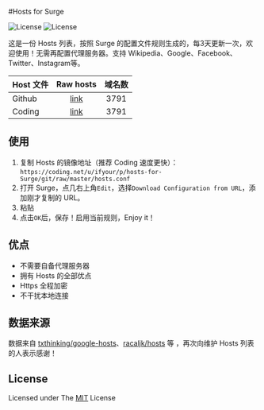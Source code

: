 #Hosts for Surge

![License](https://img.shields.io/badge/License-MIT-orange.svg)
![License](https://api.travis-ci.org/2ndalpha/gasmask.svg)


这是一份 Hosts 列表，按照 Surge 的配置文件规则生成的，每3天更新一次，欢迎使用！无需再配置代理服务器。支持 Wikipedia、Google、Facebook、Twitter、Instagram等。

Host 文件 | Raw hosts | 域名数
---------|:---------:|:---------:
Github  | [link](https://raw.githubusercontent.com/ifyour/Hosts-for-Surge/master/hosts.conf) | 3791
Coding | [link](https://coding.net/u/ifyour/p/hosts-for-Surge/git/raw/master/hosts.conf) | 3791


## 使用

1. 复制 Hosts 的镜像地址（推荐 Coding 速度更快）：`https://coding.net/u/ifyour/p/hosts-for-Surge/git/raw/master/hosts.conf`
2. 打开 Surge，点几右上角`Edit`，选择`Download Configuration from URL`，添加刚才复制的 URL。
3. 粘贴
4. 点击`OK`后，保存！启用当前规则，Enjoy it！

## 优点

* 不需要自备代理服务器
* 拥有 Hosts 的全部优点
* Https 全程加密
* 不干扰本地连接


## 数据来源

数据来自 [txthinking/google-hosts](https://github.com/txthinking/google-hosts)、[racaljk/hosts](https://github.com/racaljk/hosts) 等 ，再次向维护 Hosts 列表的人表示感谢！

## License
Licensed under The [MIT](https://github.com/txthinking/google-hosts/blob/master/LICENSE) License






